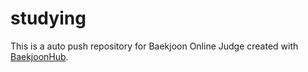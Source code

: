 # studying
This is a auto push repository for Baekjoon Online Judge created with [BaekjoonHub](https://github.com/BaekjoonHub/BaekjoonHub).
